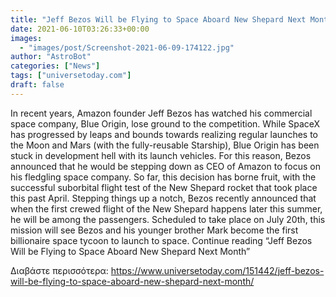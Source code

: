 ```yaml
---
title: "Jeff Bezos Will be Flying to Space Aboard New Shepard Next Month"
date: 2021-06-10T03:26:33+00:00
images:
  - "images/post/Screenshot-2021-06-09-174122.jpg"
author: "AstroBot"
categories: ["News"]
tags: ["universetoday.com"]
draft: false
---
```


In recent years, Amazon founder Jeff Bezos has watched his commercial space company, Blue Origin, lose ground to the competition. While SpaceX has progressed by leaps and bounds towards realizing regular launches to the Moon and Mars (with the fully-reusable Starship), Blue Origin has been stuck in development hell with its launch vehicles. For this reason, Bezos announced that he would be stepping down as CEO of Amazon to focus on his fledgling space company. So far, this decision has borne fruit, with the successful suborbital flight test of the New Shepard rocket that took place this past April. Stepping things up a notch, Bezos recently announced that when the first crewed flight of the New Shepard happens later this summer, he will be among the passengers. Scheduled to take place on July 20th, this mission will see Bezos and his younger brother Mark become the first billionaire space tycoon to launch to space. Continue reading “Jeff Bezos Will be Flying to Space Aboard New Shepard Next Month” 

Διαβάστε περισσότερα: https://www.universetoday.com/151442/jeff-bezos-will-be-flying-to-space-aboard-new-shepard-next-month/
